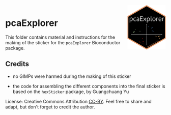 <img src="pcaExplorer.png" align="right" alt="" width="120" />

# pcaExplorer

This folder contains material and instructions for the making of the sticker for the `pcaExplorer` Bioconductor package.

## Credits

* no GIMPs were harmed during the making of this sticker

* the code for assembling the different components into the final sticker is based on the `hexSticker` package, by Guangchuang Yu

License: Creative Commons Attribution [CC-BY](https://creativecommons.org/licenses/by/2.0/). Feel free to share and adapt, but don't forget to credit the author.
